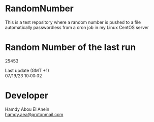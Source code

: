 # RandomNumber    
This is a test repository where a random number is pushed to a file automatically passwordless from a cron job in my Linux CentOS server    
# Random Number of the last run   
25453
      
Last update (GMT +1)    
07/19/23 10:00:02
# Developer    
Hamdy Abou El Anein   
hamdy.aea@protonmail.com
